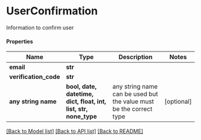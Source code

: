 # UserConfirmation

Information to confirm user

#### Properties
Name | Type | Description | Notes
------------ | ------------- | ------------- | -------------
**email** | **str** |  | 
**verification_code** | **str** |  | 
**any string name** | **bool, date, datetime, dict, float, int, list, str, none_type** | any string name can be used but the value must be the correct type | [optional]

[[Back to Model list]](../README.md#documentation-for-models) [[Back to API list]](../README.md#documentation-for-api-endpoints) [[Back to README]](../README.md)

